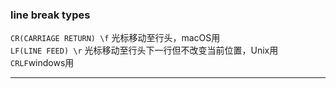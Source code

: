 ### line break types

```CR(CARRIAGE RETURN) \f``` 光标移动至行头，macOS用  
```LF(LINE FEED) \r``` 光标移动至行头下一行但不改变当前位置，Unix用
```CRLF```windows用

---  
